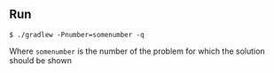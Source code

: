 ## Run

    $ ./gradlew -Pnumber=somenumber -q
    
Where `somenumber` is the number of the problem for which the solution should be shown          